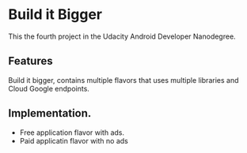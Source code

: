 # Build it Bigger

This the fourth project in the Udacity Android Developer Nanodegree.

## Features

Build it bigger, contains multiple flavors that uses multiple libraries and Cloud Google endpoints.

## Implementation.

- Free application flavor with ads.
- Paid applicatin flavor with no ads


